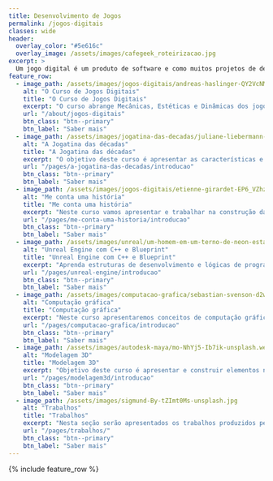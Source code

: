 ```yaml
---
title: Desenvolvimento de Jogos
permalink: /jogos-digitais
classes: wide
header:
  overlay_color: "#5e616c"
  overlay_image: /assets/images/cafegeek_roteirizacao.jpg
excerpt: >
  Um jogo digital é um produto de software e como muitos projetos de desenvolvimento envolve diversas áreas de conhecimento na sua construção
feature_row:
  - image_path: /assets/images/jogos-digitais/andreas-haslinger-QY2VcNMLX5o-unsplash.webp
    alt: "O Curso de Jogos Digitais"
    title: "O Curso de Jogos Digitais"
    excerpt: "O curso abrange Mecânicas, Estéticas e Dinâmicas dos jogos digitais, especificamente aprenda estruturas de desenvolvimento, roteirização ou narrativa e arte digital."
    url: "/about/jogos-digitais"
    btn_class: "btn--primary"
    btn_label: "Saber mais"
  - image_path: /assets/images/jogatina-das-decadas/juliane-liebermann-okBa2fFynvs-unsplash.webp
    alt: "A Jogatina das décadas"
    title: "A Jogatina das décadas"
    excerpt: "O objetivo deste curso é apresentar as características e elementos associados aos jogos eletrônicos."
    url: "/pages/a-jogatina-das-decadas/introducao"
    btn_class: "btn--primary"
    btn_label: "Saber mais"
  - image_path: /assets/images/jogos-digitais/etienne-girardet-EP6_VZhzXM8-unsplash.webp
    alt: "Me conta uma história"
    title: "Me conta uma história"
    excerpt: "Neste curso vamos apresentar e trabalhar na construção da narrativa de jogos e  seus personagens bem como a definição de tempo, mundo, objetivos e os capítulos da história."
    url: "/pages/me-conta-uma-historia/introducao"
    btn_class: "btn--primary"
    btn_label: "Saber mais"      
  - image_path: /assets/images/unreal/um-homem-em-um-terno-de-neon-esta-sentado-em-uma-cadeira-com-um-letreiro-de-neon-que-diz-a-palavra.webp
    alt: "Unreal Engine com C++ e Blueprint"
    title: "Unreal Engine com C++ e Blueprint"
    excerpt: "Aprenda estruturas de desenvolvimento e lógicas de programação, utilizando Blueprints e C++."
    url: "/pages/unreal-engine/introducao"
    btn_class: "btn--primary"
    btn_label: "Saber mais"
  - image_path: /assets/images/computacao-grafica/sebastian-svenson-d2w-_1LJioQ-unsplash.webp
    alt: "Computação gráfica"
    title: "Computação gráfica"
    excerpt: "Neste curso apresentaremos conceitos de computação gráfica aplicados na prática usando o Unreal Engine e o Autodesk Maya."
    url: "/pages/computacao-grafica/introducao"
    btn_class: "btn--primary"
    btn_label: "Saber mais"          
  - image_path: /assets/images/autodesk-maya/mo-NhYj5-Ib7ik-unsplash.webp
    alt: "Modelagem 3D"
    title: "Modelagem 3D"
    excerpt: "Objetivo deste curso é apresentar e construir elementos na ferramenta de modelagem artística 3D Autodesk Maya."
    url: "/pages/modelagem3d/introducao"
    btn_class: "btn--primary"
    btn_label: "Saber mais"              
  - image_path: /assets/images/sigmund-By-tZImt0Ms-unsplash.jpg
    alt: "Trabalhos"
    title: "Trabalhos"
    excerpt: "Nesta seção serão apresentados os trabalhos produzidos pelos acadêmicos de Jogos Digitais. ."
    url: "/pages/trabalhos/"
    btn_class: "btn--primary"
    btn_label: "Saber mais"                  
---
```


{% include feature_row %}

